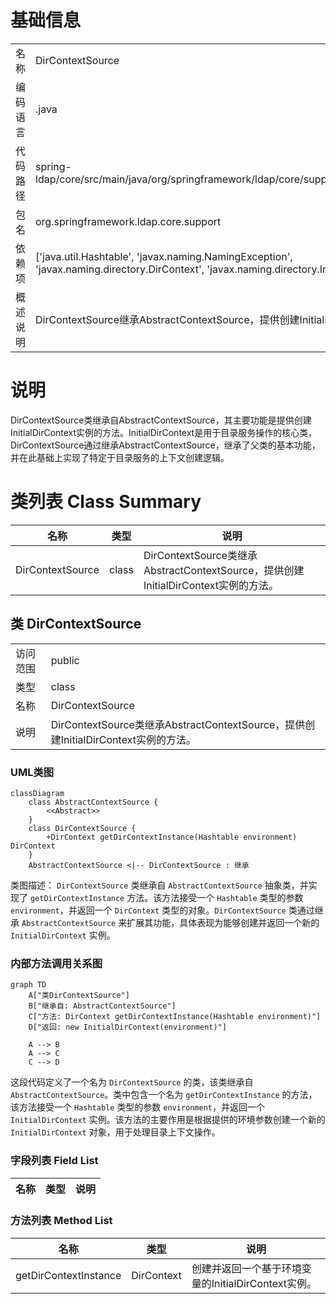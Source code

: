 # 基础信息

|      |      |
|------|------|
| 名称 | DirContextSource |
| 编码语言 | .java |
| 代码路径 | spring-ldap/core/src/main/java/org/springframework/ldap/core/support/DirContextSource.java |
| 包名 | org.springframework.ldap.core.support |
| 依赖项 | ['java.util.Hashtable', 'javax.naming.NamingException', 'javax.naming.directory.DirContext', 'javax.naming.directory.InitialDirContext'] |
| 概述说明 | DirContextSource继承AbstractContextSource，提供创建InitialDirContext实例的方法。 |

# 说明

DirContextSource类继承自AbstractContextSource，其主要功能是提供创建InitialDirContext实例的方法。InitialDirContext是用于目录服务操作的核心类，DirContextSource通过继承AbstractContextSource，继承了父类的基本功能，并在此基础上实现了特定于目录服务的上下文创建逻辑。

# 类列表 Class Summary

| 名称   | 类型  | 说明 |
|-------|------|-------------|
| DirContextSource | class | DirContextSource类继承AbstractContextSource，提供创建InitialDirContext实例的方法。 |



## 类 DirContextSource

|      |      |
|------|------|
| 访问范围 | public |
| 类型 | class |
| 名称 | DirContextSource |
| 说明 | DirContextSource类继承AbstractContextSource，提供创建InitialDirContext实例的方法。 |


### UML类图

```mermaid
classDiagram
    class AbstractContextSource {
        <<Abstract>>
    }
    class DirContextSource {
        +DirContext getDirContextInstance(Hashtable environment) DirContext
    }
    AbstractContextSource <|-- DirContextSource : 继承
```

类图描述：
`DirContextSource` 类继承自 `AbstractContextSource` 抽象类，并实现了 `getDirContextInstance` 方法。该方法接受一个 `Hashtable` 类型的参数 `environment`，并返回一个 `DirContext` 类型的对象。`DirContextSource` 类通过继承 `AbstractContextSource` 来扩展其功能，具体表现为能够创建并返回一个新的 `InitialDirContext` 实例。


### 内部方法调用关系图

```mermaid
graph TD
    A["类DirContextSource"]
    B["继承自: AbstractContextSource"]
    C["方法: DirContext getDirContextInstance(Hashtable environment)"]
    D["返回: new InitialDirContext(environment)"]

    A --> B
    A --> C
    C --> D
```

这段代码定义了一个名为 `DirContextSource` 的类，该类继承自 `AbstractContextSource`。类中包含一个名为 `getDirContextInstance` 的方法，该方法接受一个 `Hashtable` 类型的参数 `environment`，并返回一个 `InitialDirContext` 实例。该方法的主要作用是根据提供的环境参数创建一个新的 `InitialDirContext` 对象，用于处理目录上下文操作。

### 字段列表 Field List

| 名称  | 类型  | 说明 |
|-------|-------|------|

### 方法列表 Method List

| 名称  | 类型  | 说明 |
|-------|-------|------|
| getDirContextInstance | DirContext | 创建并返回一个基于环境变量的InitialDirContext实例。 |




